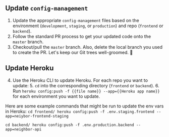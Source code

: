 <!-- TITLE: Deploy Environment Variables -->
<!-- SUBTITLE: How to add/remove/update environment variables -->

## Update `config-management`
1. Update the appropriate `config-management` files based on the environment (`development`, `staging`, or `production`) and repo (`frontend` or `backend`).
2. Follow the standard PR process to get your updated code onto the `master` branch.
3. Checkout/pull the `master` branch. Also, delete the local branch you used to create the PR. Let's keep our Git trees well-groomed. 🙂

## Update Heroku
4. Use the Heroku CLI to update Heroku. For each repo you want to update:
	5. `cd` into the corresponding directory (`frontend` or `backend`).
	6. Run `heroku config:push -f {{file name}} --app={{Heroku app name}}` for each environment you want to update.

Here are some example commands that might be run to update the env vars in Heroku:
`cd frontend/
heroku config:push -f .env.staging.frontend --app=neiybor-frontend-staging`

`cd backend/
heroku config:push -f .env.production.backend --app=neighbor-api`